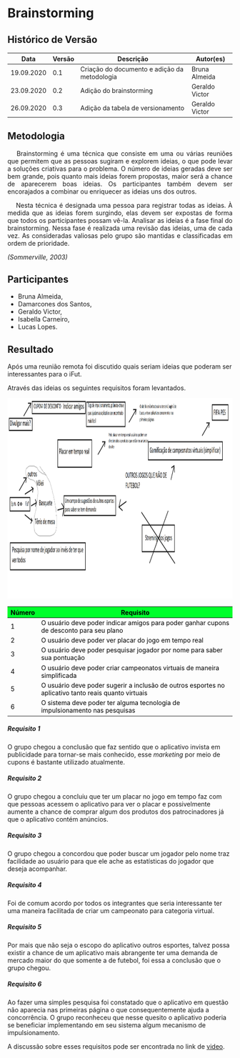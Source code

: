 # **Brainstorming**

## Histórico de Versão
<table class="table table-striped">
    <thead>
        <th>Data</th> 
        <th>Versão </th> 
        <th>Descrição</th> 
        <th>Autor(es)</th>
    </thead>
    <tbody>
        <tr>
            <td> 19.09.2020 </td>
            <td>  0.1   </td>
            <td> Criação do documento e adição da metodologia</td>
            <td> Bruna Almeida  </td>
        </tr>
        <tr>
            <td> 23.09.2020 </td>
            <td>  0.2   </td>
            <td> Adição do brainstorming </td>
            <td> Geraldo Victor  </td>
        </tr>
        <tr>
            <td> 26.09.2020 </td>
            <td>  0.3   </td>
            <td> Adição da tabela de versionamento</td>
            <td> Geraldo Victor </td>
        </tr>
    </tbody>
</table>


<div class="line"></div>

## Metodologia

 <div>
    <p align="justify">&emsp;
    Brainstorming é uma técnica que consiste em uma ou várias reuniões que permitem que as pessoas sugiram e explorem ideias, o que pode levar a soluções criativas para o problema. O número de ideias geradas deve ser bem grande, pois quanto mais ideias forem propostas, maior será a chance de aparecerem boas ideias. Os participantes também devem ser encorajados a combinar ou enriquecer as ideias uns dos outros.</p>
    <p align="justify">&emsp;
    Nesta técnica é designada uma pessoa para registrar todas as ideias. À medida que as ideias forem surgindo, elas devem ser expostas de forma que todos os participantes possam vê-la. Analisar as ideias é a fase final do brainstorming. Nessa fase é realizada uma revisão das ideias, uma de cada vez. As consideradas valiosas pelo grupo são mantidas e classificadas em ordem de prioridade.
    </p>
    <p align="justify"><em>(Sommerville, 2003)</em> </p>

 </div>

<div class="line"></div>

## Participantes

* Bruna Almeida,
* Damarcones dos Santos,
* Geraldo Victor,
* Isabella Carneiro,
* Lucas Lopes.

<div class="line"></div>

##  Resultado

Após uma reunião remota foi discutido quais seriam ideias que poderam ser interessantes para o iFut.

Através das ideias os seguintes requisitos foram levantados.

<img  src="../../images/brainstorming.png" width="800" height="450">

<table class="table table-striped" style="color:black;">
    <thead style="background-color: #00ff2b;">
        <th>Número</th>
        <th>Requisito</th>
    </thead>
    <tbody>
        <tr>
            <td>1  </td> <td>O usuário deve poder indicar amigos para poder ganhar cupons de desconto para seu plano</td>
        </tr>
        <tr>
            <td>2  </td> <td>O usuário deve poder ver placar do jogo em tempo real</td>
        </tr>
        <tr>
            <td>3  </td> <td>O usuário deve poder pesquisar jogador por nome para saber sua pontuação</td>
        </tr>
        <tr>
            <td>4  </td> <td>O usuário deve poder criar campeonatos virtuais de maneira simplificada</td>
        </tr>
        <tr>
            <td>5  </td> <td>O usuário deve poder sugerir a inclusão de outros esportes no aplicativo tanto reais quanto virtuais</td>
        </tr>
        <tr>
            <td>6  </td> <td>O sistema deve poder ter alguma tecnologia de impulsionamento nas pesquisas</td>
        </tr>
    </tbody>
</table>

##### Requisito 1
O grupo chegou a conclusão que faz sentido que o aplicativo invista em publicidade para tornar-se mais conhecido, esse <i>marketing</i> por meio de cupons é bastante utilizado atualmente.
##### Requisito 2
O grupo chegou a concluiu que ter um placar no jogo em tempo faz com que pessoas acessem o aplicativo para ver o placar e possivelmente aumente a chance de comprar algum dos produtos dos patrocinadores já que o aplicativo contém anúncios.
##### Requisito 3
O grupo chegou a concordou que poder buscar um jogador pelo nome traz facilidade ao usuário para que ele ache as estatísticas do jogador que deseja acompanhar.
##### Requisito 4
Foi de comum acordo por todos os integrantes que seria interessante ter uma maneira facilitada de criar um campeonato para categoria virtual.
##### Requisito 5
Por mais que não seja o escopo do aplicativo outros esportes, talvez possa existir a chance de um aplicativo mais abrangente ter uma demanda de mercado maior do que somente a de futebol, foi essa a conclusão que o grupo chegou. 
##### Requisito 6
Ao fazer uma simples pesquisa foi constatado que o aplicativo em questão não aparecia nas primeiras página o que consequentemente ajuda a concorrência. O grupo reconheceu que nesse quesito o aplicativo poderia se beneficiar implementando em seu sistema algum mecanismo de impulsionamento.

A discussão sobre esses requisitos pode ser encontrada no link de [video](https://youtu.be/rwG9vel-nCk "Discursão para brainstorm").
